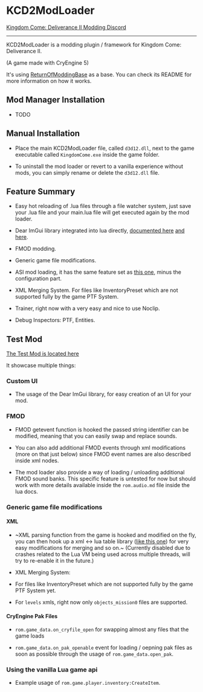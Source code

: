 # KCD2ModLoader

[Kingdom Come: Deliverance II Modding Discord](https://discord.gg/8nSKqQCJ)

---

KCD2ModLoader is a modding plugin / framework for Kingdom Come: Deliverance II.

(A game made with CryEngine 5)

It's using [ReturnOfModdingBase](https://github.com/xiaoxiao921/ReturnOfModdingBase) as a base. You can check its README for more information on how it works.

## Mod Manager Installation

- TODO

## Manual Installation

- Place the main KCD2ModLoader file, called `d3d12.dll`, next to the game executable called `KingdomCome.exe` inside the game folder.

- To uninstall the mod loader or revert to a vanilla experience without mods, you can simply rename or delete the `d3d12.dll` file.

## Feature Summary

- Easy hot reloading of .lua files through a file watcher system, just save your .lua file and your main.lua file will get executed again by the mod loader.

- Dear ImGui library integrated into lua directly, [documented here](https://github.com/xiaoxiao921/KCD2ModLoader/blob/master/docs/lua/tables/ImGui.md) [and here](https://github.com/xiaoxiao921/KCD2ModLoader/blob/master/docs/lua/tables/rom.gui.md).

- FMOD modding.

- Generic game file modifications.

- ASI mod loading, it has the same feature set as [this one](https://github.com/ThirteenAG/Ultimate-ASI-Loader), minus the configuration part.

- XML Merging System. For files like InventoryPreset which are not supported fully by the game PTF System.

- Trainer, right now with a very easy and nice to use Noclip.

- Debug Inspectors: PTF, Entities.

## Test Mod

[The Test Mod is located here](https://github.com/xiaoxiao921/KCD2ModLoader/tree/master/examples/plugins/KCD2ModLoader-TestMod)

It showcase multiple things:

### Custom UI

- The usage of the Dear ImGui library, for easy creation of an UI for your mod.

### FMOD

- FMOD getevent function is hooked the passed string identifier can be modified, meaning that you can easily swap and replace sounds.
 
- You can also add additional FMOD events through xml modifications (more on that just below) since FMOD event names are also described inside xml nodes.
 
- The mod loader also provide a way of loading / unloading additional FMOD sound banks. This specific feature is untested for now but should work with more details available inside the `rom.audio.md` file inside the lua docs.

### Generic game file modifications

#### XML

- ~XML parsing function from the game is hooked and modified on the fly, you can then hook up a xml <-> lua table library ([like this one](https://github.com/manoelcampos/xml2lua)) for very easy modifications for merging and so on.~ (Currently disabled due to crashes related to the Lua VM being used across multiple threads, will try to re-enable it in the future.)

- XML Merging System: 

- For files like InventoryPreset which are not supported fully by the game PTF System yet.

- For `levels` xmls, right now only `objects_mission0` files are supported.

#### CryEngine Pak Files

- `rom.game_data.on_cryfile_open` for swapping almost any files that the game loads

- `rom.game_data.on_pak_openable` event for loading / oepning pak files as soon as possible through the usage of `rom.game_data.open_pak`.

### Using the vanilla Lua game api

- Example usage of `rom.game.player.inventory:CreateItem`.